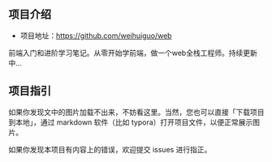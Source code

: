 ## 项目介绍
- 项目地址：https://github.com/weihuiguo/web

前端入门和进阶学习笔记。从零开始学前端，做一个web全栈工程师。持续更新中...

## 项目指引
如果你发现文中的图片加载不出来，不妨看这里。当然，您也可以直接「下载项目到本地」，通过 markdown 软件（比如 typora）打开项目文件，以便正常展示图片。

如果你发现本项目有内容上的错误，欢迎提交 issues 进行指正。
